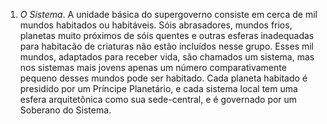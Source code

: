 1. *O Sistema*. A unidade básica do supergoverno consiste em cerca de mil mundos habitados ou habitáveis. Sóis abrasadores, mundos frios, planetas muito próximos de sóis quentes e outras esferas inadequadas para habitacão de criaturas não estão incluídos nesse grupo. Esses mil mundos, adaptados para receber vida, são chamados um sistema, mas nos sistemas mais jovens apenas um número comparativamente pequeno desses mundos pode ser habitado. Cada planeta habitado é presidido por um Príncipe Planetário, e cada sistema local tem uma esfera arquitetônica como sua sede-central, e é governado por um Soberano do Sistema.